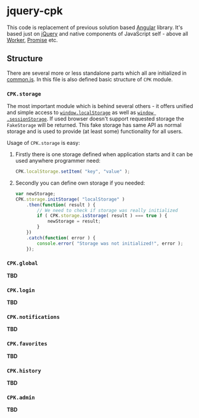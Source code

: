# jquery-cpk

This code is replacement of previous solution based [Angular][1] library. 
It's based just on [jQuery][2] and native components of JavaScript self - 
above all [Worker][3], [Promise][4] etc.

## Structure

There are several more or less standalone parts which all are initialized in 
[common.js][5]. In this file is also defined basic structure of `CPK` module.

### `CPK.storage`

The most important module which is behind several others - it offers unified 
and simple access to [`window.localStorage`][6] as well as [`window
.sessionStorage`][7]. If used browser doesn't support requested storage the `FakeStorage` will be
 returned. This fake storage has same API as normal storage and is used to 
 provide (at least some) functionality for all users. 

Usage of `CPK.storage` is easy:

1. Firstly there is one storage defined when application starts and it can be
 used anywhere programmer need:
   ```javascript
   CPK.localStorage.setItem( "key", "value" );
   ```
2. Secondly you can define own storage if you needed:
   ```javascript
   var newStorage;
   CPK.storage.initStorage( "localStorage" )
       .then(function( result ) {
           // We need to check if storage was really initialized
           if ( CPK.storage.isStorage( result ) === true ) {
               newStorage = result;
           }
       })
       .catch(function( error ) {
           console.error( "Storage was not initialized!", error );
       });
   ```

### `CPK.global`

__TBD__

### `CPK.login`

__TBD__

### `CPK.notifications`

__TBD__

### `CPK.favorites`

__TBD__

### `CPK.history`

__TBD__

### `CPK.admin`

__TBD__

[1]:https://angularjs.org/
[2]:https://jquery.com/
[3]:https://developer.mozilla.org/en-US/docs/Web/API/Worker
[4]:https://developer.mozilla.org/en-US/docs/Web/JavaScript/Reference/Global_Objects/Promise
[5]:https://github.com/moravianlibrary/CPK/blob/bug-776b/themes/bootstrap3/js/jquery-cpk/common.js
[6]:https://developer.mozilla.org/en-US/docs/Web/API/Window/localStorage
[7]:https://developer.mozilla.org/en-US/docs/Web/API/Window/sessionStorage
